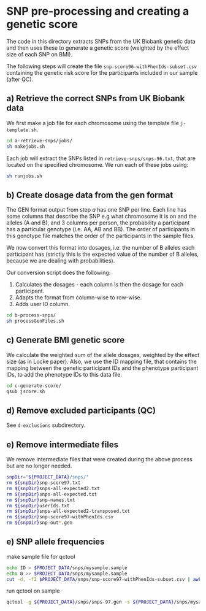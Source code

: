 
# SNP pre-processing and creating a genetic score

The code in this directory extracts SNPs from the UK Biobank genetic data and then uses these to generate a genetic score (weighted by the effect size of each SNP on BMI).

The following steps will create the file `snp-score96-withPhenIds-subset.csv` containing the genetic risk score for the participants included in our sample (after QC).


## a) Retrieve the correct SNPs from UK Biobank data

We first make a job file for each chromosome using the template file `j-template.sh`. 

```bash
cd a-retrieve-snps/jobs/
sh makejobs.sh
```

Each job will extract the SNPs listed in `retrieve-snps/snps-96.txt`, that are located on the specified chromosome.
We run each of these jobs using:

```bash
sh runjobs.sh
```


## b) Create dosage data from the gen format

The GEN format output from step *a* has one SNP per line.
Each line has some columns that describe the SNP e.g what chromosome it is on and the alleles (A and B), and 3 columns per person, the probability a participant has a particular genotype (i.e. AA, AB and BB).
The order of participants in this genotype file matches the order of the participants in the sample files.

We now convert this format into dosages, i.e. the number of B alleles each participant has 
(strictly this is the expected value of the number of B alleles, because we are dealing with probabilities).

Our conversion script does the following:

1. Calculates the dosages - each column is then the dosage for each participant.
2. Adapts the format from column-wise to row-wise.
3. Adds user ID column.

```bash
cd b-process-snps/
sh processGenFiles.sh
```


## c) Generate BMI genetic score

We calculate the weighted sum of the allele dosages, weighted by the effect size (as in Locke paper).
Also, we use the ID mapping file, that contains the mapping between the genetic participant IDs and the phenotype participant IDs, to add the phenotype IDs to this data file.

```bash
cd c-generate-score/
qsub jscore.sh
```

## d) Remove excluded participants (QC)

See `d-exclusions` subdirectory.


## e) Remove intermediate files

We remove intermediate files that were created during the above process but are no longer needed.

```bash
snpDir="${PROJECT_DATA}/snps/"
rm ${snpDir}snp-score97.txt
rm ${snpDir}snps-all-expected2.txt
rm ${snpDir}snps-all-expected.txt
rm ${snpDir}snp-names.txt
rm ${snpDir}userIds.txt
rm ${snpDir}snps-all-expected2-transposed.txt
rm ${snpDir}snp-score97-withPhenIds.csv
rm ${snpDir}snp-out*.gen
```



## e) SNP allele frequencies

make sample file for qctool

```bash
echo ID > $PROJECT_DATA/snps/mysample.sample
echo 0 >> $PROJECT_DATA/snps/mysample.sample
cut -d, -f2 $PROJECT_DATA/snps/snp-score97-withPhenIds-subset.csv | awk '(NR>1) {print $0}' >> $PROJECT_DATA/snps/mysample.sample
```

run qctool on sample

```bash
qctool -g ${PROJECT_DATA}/snps/snps-97.gen -s ${PROJECT_DATA}/snps/mysample.sample -sample-stats -osample $RES_DIR/sample-stats.txt
```

